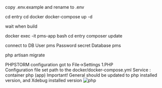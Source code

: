 copy .env.example and rename to .env 

cd entry
cd docker
docker-compose up -d


wait when build


docker exec -it pms-app bash
cd entry
composer update


connect to DB 
User pms
Password secret
Database pms


php artisan migrate

PHPSTORM configuration
got to File->Settings
 1.PHP  
    Configuration file set path to the docker/docker-compose.yml
    Service : container php (app)
    Important!
    General should be updated to php installed version, and Xdebug installed version
    ![php](../master/readmeSoutce/php.png)

